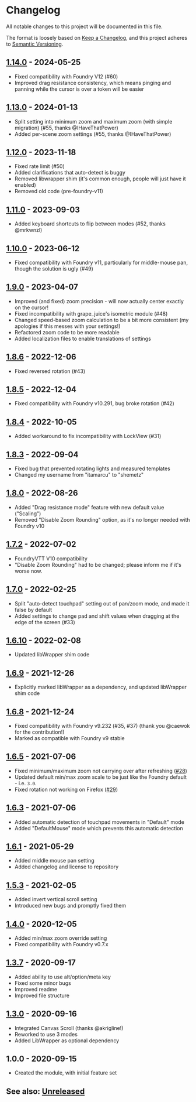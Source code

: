 # Changelog
All notable changes to this project will be documented in this file.

The format is loosely based on [Keep a Changelog](https://keepachangelog.com/en/1.0.0/),
and this project adheres to [Semantic Versioning](https://semver.org/spec/v2.0.0.html).

## [1.14.0] - 2024-05-25
- Fixed compatibility with Foundry V12 (#60)
- Improved drag resistance consistency, which means pinging and panning while the cursor is over a token will be easier

## [1.13.0] - 2024-01-13
- Split setting into minimum zoom and maximum zoom (with simple migration) (#55, thanks @IHaveThatPower)
- Added per-scene zoom settings (#55, thanks @IHaveThatPower)

## [1.12.0] - 2023-11-18
- Fixed rate limit (#50)
- Added clarifications that auto-detect is buggy
- Removed libwrapper shim (it's common enough, people will just have it enabled)
- Removed old code (pre-foundry-v11)

## [1.11.0] - 2023-09-03
- Added keyboard shortcuts to flip between modes (#52, thanks @mrkwnzl)

## [1.10.0] - 2023-06-12
- Fixed compatibility with Foundry v11, particularly for middle-mouse pan, though the solution is ugly (#49)

## [1.9.0] - 2023-04-07
- Improved (and fixed) zoom precision - will now actually center exactly on the cursor!
- Fixed incompatibility with grape_juice's isometric module (#48)
- Changed speed-based zoom calculation to be a bit more consistent (my apologies if this messes with your settings!)
- Refactored zoom code to be more readable
- Added localization files to enable translations of settings

## [1.8.6] - 2022-12-06
- Fixed reversed rotation (#43)

## [1.8.5] - 2022-12-04
- Fixed compatibility with Foundry v10.291, bug broke rotation (#42)

## [1.8.4] - 2022-10-05
- Added workaround to fix incompatibility with LockView (#31)

## [1.8.3] - 2022-09-04
- Fixed bug that prevented rotating lights and measured templates
- Changed my username from "itamarcu" to "shemetz"

## [1.8.0] - 2022-08-26
- Added "Drag resistance mode" feature with new default value ("Scaling")
- Removed "Disable Zoom Rounding" option, as it's no longer needed with Foundry v10

## [1.7.2] - 2022-07-02
- FoundryVTT V10 compatibility
- "Disable Zoom Rounding" had to be changed;  please inform me if it's worse now.

## [1.7.0] - 2022-02-25
- Split "auto-detect touchpad" setting out of pan/zoom mode, and made it false by default
- Added settings to change pad and shift values when dragging at the edge of the screen (#33)

## [1.6.10] - 2022-02-08
- Updated libWrapper shim code

## [1.6.9] - 2021-12-26
- Explicitly marked libWrapper as a dependency, and updated libWrapper shim code

## [1.6.8] - 2021-12-24
- Fixed compatibility with Foundry v9.232 (#35, #37) (thank you @caewok for the contribution!)
- Marked as compatible with Foundry v9 stable

## [1.6.5] - 2021-07-06
- Fixed minimum/maximum zoom not carrying over after refreshing ([#28](https://github.com/shemetz/ZoomPanOptions/issues/28))
- Updated default min/max zoom scale to be just like the Foundry default - i.e. `3.0`.
- Fixed rotation not working on Firefox ([#29](https://github.com/shemetz/ZoomPanOptions/issues/29))

## [1.6.3] - 2021-07-06
- Added automatic detection of touchpad movements in "Default" mode
- Added "DefaultMouse" mode which prevents this automatic detection

## [1.6.1] - 2021-05-29
- Added middle mouse pan setting
- Added changelog and license to repository

## [1.5.3] - 2021-02-05
- Added invert vertical scroll setting
- Introduced new bugs and promptly fixed them

## [1.4.0] - 2020-12-05
- Added min/max zoom override setting
- Fixed compatibility with Foundry v0.7.x

## [1.3.7] - 2020-09-17
- Added ability to use alt/option/meta key
- Fixed some minor bugs
- Improved readme
- Improved file structure

## [1.3.0] - 2020-09-16
- Integrated Canvas Scroll (thanks @akrigline!)
- Reworked to use 3 modes
- Added LibWrapper as optional dependency

## 1.0.0 - 2020-09-15
- Created the module, with initial feature set

## See also: [Unreleased]

[1.3.0]: https://github.com/shemetz/ZoomPanOptions/compare/1.0.0...1.3.0
[1.3.7]: https://github.com/shemetz/ZoomPanOptions/compare/1.3.0...1.3.7
[1.4.0]: https://github.com/shemetz/ZoomPanOptions/compare/1.3.7...1.4.0
[1.5.3]: https://github.com/shemetz/ZoomPanOptions/compare/1.4.0...1.5.3
[1.6.1]: https://github.com/shemetz/ZoomPanOptions/compare/1.5.3...1.6.1
[1.6.3]: https://github.com/shemetz/ZoomPanOptions/compare/1.6.1...1.6.3
[1.6.5]: https://github.com/shemetz/ZoomPanOptions/compare/1.6.3...1.6.5
[1.6.8]: https://github.com/shemetz/ZoomPanOptions/compare/1.6.5...1.6.8
[1.6.9]: https://github.com/shemetz/ZoomPanOptions/compare/1.6.8...1.6.9
[1.6.10]: https://github.com/shemetz/ZoomPanOptions/compare/1.6.9...1.6.10
[1.7.0]: https://github.com/shemetz/ZoomPanOptions/compare/1.6.10...1.7.0
[1.7.2]: https://github.com/shemetz/ZoomPanOptions/compare/1.7.0...1.7.2
[1.7.4]: https://github.com/shemetz/ZoomPanOptions/compare/1.7.2...1.7.4
[1.8.0]: https://github.com/shemetz/ZoomPanOptions/compare/1.7.4...1.8.0
[1.8.3]: https://github.com/shemetz/ZoomPanOptions/compare/1.8.0...1.8.3
[1.8.4]: https://github.com/shemetz/ZoomPanOptions/compare/1.8.3...1.8.4
[1.8.5]: https://github.com/shemetz/ZoomPanOptions/compare/1.8.4...1.8.5
[1.8.6]: https://github.com/shemetz/ZoomPanOptions/compare/1.8.5...1.8.6
[1.9.0]: https://github.com/shemetz/ZoomPanOptions/compare/1.8.6...1.9.0
[1.10.0]: https://github.com/shemetz/ZoomPanOptions/compare/1.9.0...1.10.0
[1.11.0]: https://github.com/shemetz/ZoomPanOptions/compare/1.10.0...1.11.0
[1.12.0]: https://github.com/shemetz/ZoomPanOptions/compare/1.11.0...1.12.0
[1.13.0]: https://github.com/shemetz/ZoomPanOptions/compare/1.12.0...1.13.0
[1.14.0]: https://github.com/shemetz/ZoomPanOptions/compare/1.13.0...1.14.0
[Unreleased]: https://github.com/shemetz/ZoomPanOptions/compare/1.14.0...HEAD
